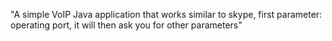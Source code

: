 "A simple VoIP Java application that works similar to skype, first parameter: operating port, it will then ask you for other parameters" 
